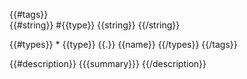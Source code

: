 {{#tags}}	
{{#string}}
#{{type}} {{string}}
{{/string}}
	
{{#types}}
	* {{type}} {{.}} {{name}}
{{/types}}
{{/tags}}

{{#description}}
 {{{summary}}}
{{/description}}
